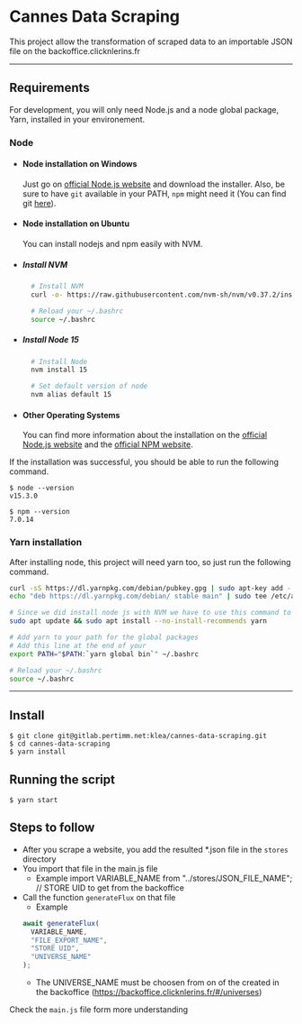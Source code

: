 # Cannes Data Scraping

This project allow the transformation of scraped data to an importable JSON file on the backoffice.clicknlerins.fr

---

## Requirements

For development, you will only need Node.js and a node global package, Yarn, installed in your environement.

### Node

- #### Node installation on Windows

  Just go on [official Node.js website](https://nodejs.org/) and download the installer.
  Also, be sure to have `git` available in your PATH, `npm` might need it (You can find git [here](https://git-scm.com/)).

- #### Node installation on Ubuntu

  You can install nodejs and npm easily with NVM.

- ##### Install NVM

  ```bash
    # Install NVM
    curl -o- https://raw.githubusercontent.com/nvm-sh/nvm/v0.37.2/install.sh | bash

    # Reload your ~/.bashrc
    source ~/.bashrc
  ```

- ##### Install Node 15

  ```bash
    # Install Node
    nvm install 15

    # Set default version of node
    nvm alias default 15
  ```

- #### Other Operating Systems
  You can find more information about the installation on the [official Node.js website](https://nodejs.org/) and the [official NPM website](https://npmjs.org/).

If the installation was successful, you should be able to run the following command.

    $ node --version
    v15.3.0

    $ npm --version
    7.0.14

###

### Yarn installation

After installing node, this project will need yarn too, so just run the following command.

```bash
curl -sS https://dl.yarnpkg.com/debian/pubkey.gpg | sudo apt-key add -
echo "deb https://dl.yarnpkg.com/debian/ stable main" | sudo tee /etc/apt/sources.list.d/yarn.list

# Since we did install node js with NVM we have to use this command to install Yarn
sudo apt update && sudo apt install --no-install-recommends yarn

# Add yarn to your path for the global packages
# Add this line at the end of your
export PATH="$PATH:`yarn global bin`" ~/.bashrc

# Reload your ~/.bashrc
source ~/.bashrc

```

---

## Install

    $ git clone git@gitlab.pertimm.net:klea/cannes-data-scraping.git
    $ cd cannes-data-scraping
    $ yarn install

## Running the script

    $ yarn start

## Steps to follow

- After you scrape a website, you add the resulted \*.json file in the `stores` directory
- You import that file in the main.js file
  - Example import VARIABLE_NAME from "../stores/JSON_FILE_NAME"; // STORE UID to get from the backoffice
- Call the function `generateFlux` on that file
  - Example
  ```javascript
  await generateFlux(
    VARIABLE_NAME,
    "FILE_EXPORT_NAME",
    "STORE UID",
    "UNIVERSE_NAME"
  );
  ```
  - The UNIVERSE_NAME must be choosen from on of the created in the backoffice (https://backoffice.clicknlerins.fr/#/universes)

Check the `main.js` file form more understanding
